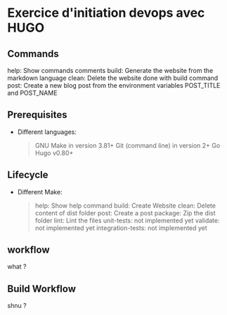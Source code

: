 # Exercice d'initiation devops avec HUGO

## Commands

help:   Show commands comments
build:  Generate the website from the markdown language
clean:  Delete the website done with build command
post:   Create a new blog post from the environment variables POST_TITLE and POST_NAME

## Prerequisites

* Different languages:
    > GNU Make in version 3.81+
    > Git (command line) in version 2+
    > Go Hugo v0.80+

## Lifecycle

* Different Make:
    > help: Show help command
    > build:  Create Website
    > clean:  Delete content of dist folder
    > post:  Create a post
    > package: Zip the dist folder
    > lint: Lint the files
    > unit-tests: not implemented yet
    > validate: not implemented yet
    > integration-tests: not implemented yet

## workflow

what ?

## Build Workflow

shnu ?
